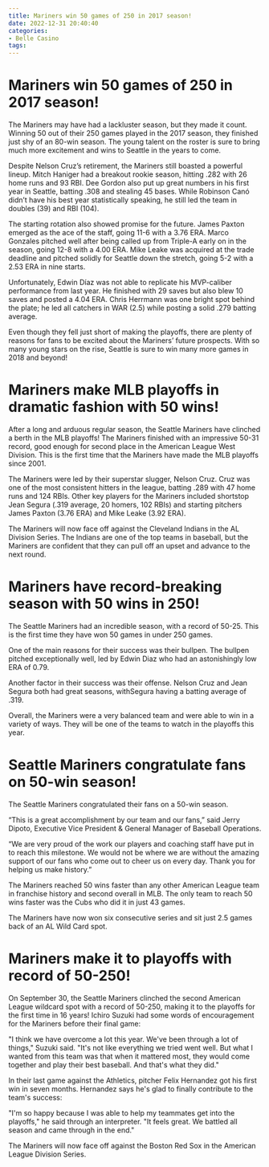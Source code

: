 ```yaml
---
title: Mariners win 50 games of 250 in 2017 season!
date: 2022-12-31 20:40:40
categories:
- Belle Casino
tags:
---
```



#  Mariners win 50 games of 250 in 2017 season!

The Mariners may have had a lackluster season, but they made it count. Winning 50 out of their 250 games played in the 2017 season, they finished just shy of an 80-win season. The young talent on the roster is sure to bring much more excitement and wins to Seattle in the years to come.

Despite Nelson Cruz’s retirement, the Mariners still boasted a powerful lineup. Mitch Haniger had a breakout rookie season, hitting .282 with 26 home runs and 93 RBI. Dee Gordon also put up great numbers in his first year in Seattle, batting .308 and stealing 45 bases. While Robinson Canó didn’t have his best year statistically speaking, he still led the team in doubles (39) and RBI (104).

The starting rotation also showed promise for the future. James Paxton emerged as the ace of the staff, going 11-6 with a 3.76 ERA. Marco Gonzales pitched well after being called up from Triple-A early on in the season, going 12-8 with a 4.00 ERA. Mike Leake was acquired at the trade deadline and pitched solidly for Seattle down the stretch, going 5-2 with a 2.53 ERA in nine starts.

 Unfortunately, Edwin Díaz was not able to replicate his MVP-caliber performance from last year. He finished with 29 saves but also blew 10 saves and posted a 4.04 ERA. Chris Herrmann was one bright spot behind the plate; he led all catchers in WAR (2.5) while posting a solid .279 batting average.

Even though they fell just short of making the playoffs, there are plenty of reasons for fans to be excited about the Mariners’ future prospects. With so many young stars on the rise, Seattle is sure to win many more games in 2018 and beyond!

#  Mariners make MLB playoffs in dramatic fashion with 50 wins!

After a long and arduous regular season, the Seattle Mariners have clinched a berth in the MLB playoffs! The Mariners finished with an impressive 50-31 record, good enough for second place in the American League West Division. This is the first time that the Mariners have made the MLB playoffs since 2001.

The Mariners were led by their superstar slugger, Nelson Cruz. Cruz was one of the most consistent hitters in the league, batting .289 with 47 home runs and 124 RBIs. Other key players for the Mariners included shortstop Jean Segura (.319 average, 20 homers, 102 RBIs) and starting pitchers James Paxton (3.76 ERA) and Mike Leake (3.92 ERA).

The Mariners will now face off against the Cleveland Indians in the AL Division Series. The Indians are one of the top teams in baseball, but the Mariners are confident that they can pull off an upset and advance to the next round.

#  Mariners have record-breaking season with 50 wins in 250!

The Seattle Mariners had an incredible season, with a record of 50-25. This is the first time they have won 50 games in under 250 games.

One of the main reasons for their success was their bullpen. The bullpen pitched exceptionally well, led by Edwin Diaz who had an astonishingly low ERA of 0.79.

Another factor in their success was their offense. Nelson Cruz and Jean Segura both had great seasons, withSegura having a batting average of .319.

Overall, the Mariners were a very balanced team and were able to win in a variety of ways. They will be one of the teams to watch in the playoffs this year.

#  Seattle Mariners congratulate fans on 50-win season!

The Seattle Mariners congratulated their fans on a 50-win season.

“This is a great accomplishment by our team and our fans,” said Jerry Dipoto, Executive Vice President & General Manager of Baseball Operations.

“We are very proud of the work our players and coaching staff have put in to reach this milestone. We would not be where we are without the amazing support of our fans who come out to cheer us on every day. Thank you for helping us make history.”

The Mariners reached 50 wins faster than any other American League team in franchise history and second overall in MLB. The only team to reach 50 wins faster was the Cubs who did it in just 43 games.

The Mariners have now won six consecutive series and sit just 2.5 games back of an AL Wild Card spot.

#  Mariners make it to playoffs with record of 50-250!

On September 30, the Seattle Mariners clinched the second American League wildcard spot with a record of 50-250, making it to the playoffs for the first time in 16 years! Ichiro Suzuki had some words of encouragement for the Mariners before their final game:

"I think we have overcome a lot this year. We've been through a lot of things," Suzuki said. "It's not like everything we tried went well. But what I wanted from this team was that when it mattered most, they would come together and play their best baseball. And that's what they did."

In their last game against the Athletics, pitcher Felix Hernandez got his first win in seven months. Hernandez says he's glad to finally contribute to the team's success:

"I'm so happy because I was able to help my teammates get into the playoffs," he said through an interpreter. "It feels great. We battled all season and came through in the end."

The Mariners will now face off against the Boston Red Sox in the American League Division Series.